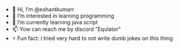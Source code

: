 - 👋 Hi, I’m @eshantkumarr
- 👀 I’m interested in learning programming 
- 🌱 I’m currently learning java script
- 📫 Yow can reach me by discord "Equlator"
- ⚡ Fun fact: i tried very hard to not write dumb jokes on this thing

<!---
eshantkumarr/eshantkumarr is a ✨ special ✨ repository because its `README.md` (this file) appears on your GitHub profile.
You can click the Preview link to take a look at your changes.
--->
